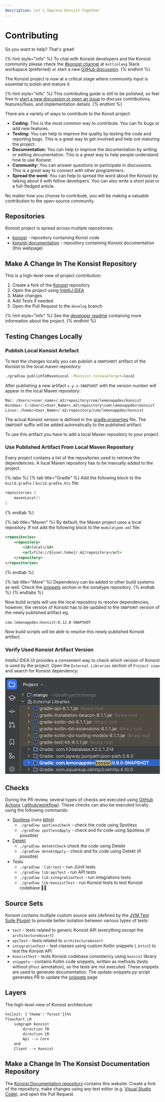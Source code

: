 ```yaml
---
description: Let's Improve Konsist Together
---
```


# Contributing

So you want to help? That's great!

{% hint style="info" %}
To chat with Konsist developers and the Konsist community please check the [#konsist channel](https://kotlinlang.slack.com/archives/C05QG9FD6KS) at `kotlinlang` Slack workspace (preferred) or start a new [GitHub discussion](https://github.com/LemonAppDev/konsist/discussions).
{% endhint %}

The Konsist project is now at a critical stage where community input is essential to polish and mature it.

{% hint style="info" %}
This contributing guide is still to be polished, so feel free to [start a new discussion or open an issue](https://github.com/LemonAppDev/konsist/discussions/new/choose) to discuss contributions, features/fixes, and implementation details.
{% endhint %}

There are a variety of ways to contribute to the Konsit project:

* **Coding:** This is the most common way to contribute. You can fix bugs or add new features.
* **Testing:** You can help to improve the quality by testing the code and reporting bugs. This is a great way to get involved and help out maturing the project.
* **Documentation:** You can help to improve the documentation by writing or editing documentation. This is a great way to help people understand how to use Konsist.
* **Community:** You can answer questions or participate in discussions. This is a great way to connect with other programmers.
* **Spread the word:** You can help to spread the word about the Konsist by talking about it with fellow developers. You can also write a short post or a full-fledged article.

No matter how you choose to contribute, you will be making a valuable contribution to the open-source community.

## Repositories

Konsist project is spread across multiple repositories:

* [konsist](https://github.com/LemonAppDev/konsist) - repository containing Konist code
* [konsist-documentation](https://github.com/LemonAppDev/konsist-documentation) - repository containing Konsist documentation (this webpage)

## Make A Change In The Konsist Repository

This is a high-level view of project contribution:

1. Create a fork of the [Konsist](https://github.com/LemonAppDev/konsist) repository
2. Open the project using [IntelliJ IDEA](https://www.jetbrains.com/idea/)
3. Make changes
4. Add Tests if needed
5. Open the Pull Request to the `develop` branch

{% hint style="info" %}
See the [developer readme](https://github.com/LemonAppDev/konsist/blob/main/DeveloperReadme.md) containing more information about the project.
{% endhint %}

## Testing Changes Locally

### Publish Local Konsist Artefact

To test the changes locally you can publish a `SNAPSHOOT` artifact of the Konsist to the local maven repository:

```bash
./gradlew publishToMavenLocal -Pkonsist.releaseTarget=local
```

After publishing a new artifact `x.y.z-SNAPSHOT` with the version number will appear in the local Maven repository:

```
Mac: /Users/<user_name>/.m2/repository/com/lemonappdev/konsist 
Windows: C:\Users\<User_Name>\.m2\repository\com\lemonappdev\konsist 
Linux: /home/<User_Name>/.m2/repository/com/lemonappdev/konsist 
```

The actual Konsist version is defined in the [gradle.properties](https://github.com/LemonAppDev/konsist/blob/main/gradle.properties) file. The `SNAPSHOT` suffix will be added automatically to the published artifact.

To use this artifact you have to add a local Maven repository to your project.

### Use Published Artifact From Local Maven Repository

Every project contains a list of the repositories used to retrieve the dependencies. A local Maven repository has to be manually added to the project.

{% tabs %}
{% tab title="Gradle" %}
Add the following block to the `build.gradle` / `build.gradle.kts` file:

```kotlin
repositories {
    mavenLocal()
}
```
{% endtab %}

{% tab title="Maven" %}
By default, the Maven project uses a local repository. If not add the following block to the `module\pom.xml` file:

```xml
<repositories>
    <repository>
        <id>local</id>
        <url>file://${user.home}/.m2/repository</url>
    </repository>
</repositories>
```
{% endtab %}

{% tab title="More" %}
Dependency can be added to other build systems as well. Check the [snippets](https://central.sonatype.com/artifact/com.lemonappdev/konsist) section in the sonatype repository.
{% endtab %}
{% endtabs %}

Now build scripts will use the local repository to resolve dependencies, however, the version of Konsist has to be updated to the `SNAPSHOT` version of the newly published artifact eg.

`com.lemonappdev:konsist:0.12.0-SNAPSHOT`

Now build scripts will be able to resolve this newly published Konsist artifact.

### Verify Used Konsist Artifact Version

IntelliJ IDEA UI provides a convenient way to check which version of Konsist is used by the project. Open the `External Libraries` section of `Project view` and search for Konsist dependency:

![](<../.gitbook/assets/image (3) (1).png>)

## Checks

During the PR review, several types of checks are executed using [GitHub Actions](https://github.com/features/actions) ([.github/workflow](https://github.com/LemonAppDev/konsist/tree/main/.github/workflows)). These checks can also be executed locally using the following commands:

* [Spotless](https://github.com/diffplug/spotless) (runs [ktlint](https://github.com/pinterest/ktlint))
  * &#x20;`./gradlew spotlessCheck` - check the code using Spotless
  * &#x20;`./gradlew spotlessApply`  - check and fix code using Spotless (if possible)
* [Detekt](https://github.com/detekt/detekt)
  * `./gradlew detektCheck`  check the code using Detekt
  * &#x20;`./gradlew detektApply`  - check and fix code using Detekt (if possible)
* Tests
  * `./gradlew :lib:test` - run JUnit tests
  * `./gradlew lib:apiTest` - run API tests
  * `./gradlew lib:integrationTest` -  run integrations tests
  * `./gradlew lib:konsistTest` -  run Konsist tests to test Konsist codebase 🤯😉

## Source Sets

Konsist contains multiple custom source sets (defined by the [JVM Test Suite Plugin](https://docs.gradle.org/current/userguide/jvm\_test\_suite\_plugin.html)) to provide better isolation between various types of tests:

* `test` - tests related to generic Konsist API (everything except the `architectureAssert`)
* `apiTest` - tests related to `architectureAssert`
* `integrationTest` - test classes using custom Kotlin snippets (`.kttxt`) to test the Konsist API
* `konsistTest` - tests Konsist codebase consistency using `konsist` library
* `snippets` - contains Koltin code snippets, written as methods (tests without `@Test` annotation), so the tests are not executed. These snippets are used to generate documentation. The update-snippets.py script generates PR to update the [snippets](https://docs.konsist.lemonappdev.com/inspiration/snippets) page

## Layers

The high-level view of Konsist architecture:

```mermaid
%%{init: {'theme':'forest'}}%%
flowchart LR
    subgraph Konsist
        direction TB
        direction LR
        Api --> Core
    end
    Client --> Konsist
```

## Make a Change In The Konsist Documentation Repository

The [Konsist Documentation repository](https://github.com/LemonAppDev/konsist-documentation) contains this website. Create a fork of the repository, make changes using any text editor (e.g. [Visual Studio Code](https://code.visualstudio.com/)), and open the Pull Request.
